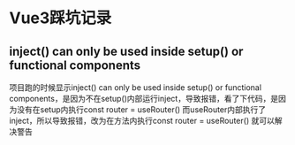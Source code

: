 # Vue3踩坑记录

## inject() can only be used inside setup() or functional components

项目跑的时候显示inject() can only be used inside setup() or functional components，是因为不在setup()内部运行inject，导致报错，看了下代码，是因为没有在setup内执行const router = useRouter()  而useRouter内部执行了inject，所以导致报错，改为在方法内执行const router = useRouter() 就可以解决警告


